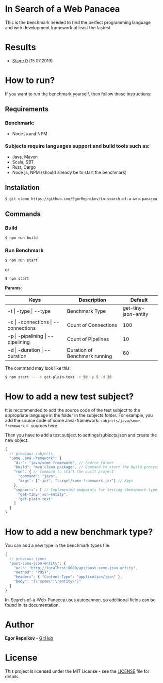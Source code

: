 # In Search of a Web Panacea
This is the benchmark needed to find the perfect programming language and web development framework at least the fastest.

# Results
- [Stage 0](https://artaeum.com/articles/5d2bd26f1ac9153787026ff2) (15.07.2019)

# How to run?
If you want to run the benchmark yourself, then follow these instructions:

## Requirements

### Benchmark:
- Node.js and NPM

### Subjects require languages support and build tools such as:
- Java, Maven
- Scala, SBT
- Rust, Cargo
- Node.js, NPM (should already be to start the benchmark)

## Installation
```bash
$ git clone https://github.com/EgorRepnikov/in-search-of-a-web-panacea.git
```

## Commands

### **Build**
```bash
$ npm run build
```

### **Run Benchmark**
```bash
$ npm run start
```
or
```bash
$ npm start
```
**Params**:

| Keys                                | Description                   | Default              |
|-------------------------------------|-------------------------------|----------------------|
| -t \| -type \| --type               | Benchmark Type                | get-tiny-json-entity |
| -c \| -connections \| --connections | Count of Connections          | 100                  |
| -p \| -pipelining \| --pipelining   | Count of Pipelines            | 10                   |
| -d \| -duration \| --duration       | Duration of Benchmark running | 60                   |

The command may look like this:
```bash
$ npm start -- -t get-plain-text -c 50 -p 5 -d 30
```

# How to add a new test subject?
It is recommended to add the source code of the test subject to the appropriate language in the folder in the subjects folder. For example, you add the source code of some Java-framework: `subjects/java/some-framework` <- sources here

Then you have to add a test subject to settings/subjects.json and create the new object:
```js
{
  // previous subjects
  "Some Java Framework": {
    "dir": "java/some-framework", // Source folder
    "build": "mvn clean package", // Command to start the build process
    "run": { // Command to start the built project
      "command": "java",
      "args": ["-jar", "target/some-framework.jar"] // Keys
    },
    "supports": [ // Implemented endpoints for testing (benchmark-types)
      "get-tiny-json-entity",
      "get-plain-text"
    ]
  }
}
```

# How to add a new benchmark type?
You can add a new type in the benchmark types file:
```js
{
  // previous types
  "post-some-json-entity": {
    "url": "http://localhost:8080/api/post-some-json-entity",
    "method": "POST",
    "headers": { "Content-Type": "application/json" },
    "body": "{\"some\":\"entity\"}"
  }
}
```
In-Search-of-a-Web-Panacea uses autocannon, so additional fields can be found in its documentation.

# Author
**Egor Repnikov** - [GitHub](https://github.com/EgorRepnikov)

# License
This project is licensed under the MIT License - see the [LICENSE](LICENSE) file for details
